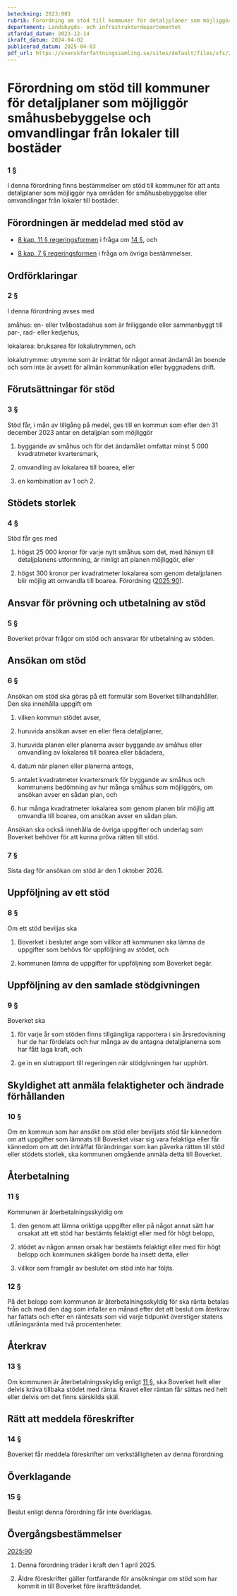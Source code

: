 ```yaml
---
beteckning: 2023:903
rubrik: Förordning om stöd till kommuner för detaljplaner som möjliggör småhusbebyggelse och omvandlingar från lokaler till bostäder
departement: Landsbygds- och infrastrukturdepartementet
utfardad_datum: 2023-12-14
ikraft_datum: 2024-04-02
publicerad_datum: 2025-04-03
pdf_url: https://svenskforfattningssamling.se/sites/default/files/sfs/2023-12/SFS2023-903.pdf
---
```


# Förordning om stöd till kommuner för detaljplaner som möjliggör småhusbebyggelse och omvandlingar från lokaler till bostäder

### 1 §

I denna förordning finns bestämmelser om stöd till kommuner för att anta detaljplaner som möjliggör nya områden för småhusbebyggelse eller omvandlingar från lokaler till bostäder.

## Förordningen är meddelad med stöd av

- [8 kap. 11 § regeringsformen](https://selex.se/eli/sfs/1974/152#kap8.11) i fråga om [14 §](#14), och

- [8 kap. 7 § regeringsformen](https://selex.se/eli/sfs/1974/152#kap8.7) i fråga om övriga bestämmelser.

## Ordförklaringar

### 2 §

I denna förordning avses med

småhus: en- eller tvåbostadshus som är friliggande eller sammanbyggt till par-, rad- eller kedjehus,

lokalarea: bruksarea för lokalutrymmen, och

lokalutrymme: utrymme som är inrättat för något annat ändamål än boende och som inte är avsett för allmän kommunikation eller byggnadens drift.

## Förutsättningar för stöd

### 3 §

Stöd får, i mån av tillgång på medel, ges till en kommun som efter den 31 december 2023 antar en detaljplan som möjliggör

1. byggande av småhus och för det ändamålet omfattar minst 5 000 kvadratmeter kvartersmark,

2. omvandling av lokalarea till boarea, eller

3. en kombination av 1 och 2.

## Stödets storlek

### 4 §

Stöd får ges med

1. högst 25 000 kronor för varje nytt småhus som det, med hänsyn till detaljplanens utformning, är rimligt att planen möjliggör, eller

2. högst 300 kronor per kvadratmeter lokalarea som genom detaljplanen blir möjlig att omvandla till boarea. Förordning ([2025:90](https://selex.se/eli/sfs/2025/90)).

## Ansvar för prövning och utbetalning av stöd

### 5 §

Boverket prövar frågor om stöd och ansvarar för utbetalning av stöden.

## Ansökan om stöd

### 6 §

Ansökan om stöd ska göras på ett formulär som Boverket tillhandahåller. Den ska innehålla uppgift om

1. vilken kommun stödet avser,

2. huruvida ansökan avser en eller flera detaljplaner,

3. huruvida planen eller planerna avser byggande av småhus eller omvandling av lokalarea till boarea eller bådadera,

4. datum när planen eller planerna antogs,

5. antalet kvadratmeter kvartersmark för byggande av småhus och kommunens bedömning av hur många småhus som möjliggörs, om ansökan avser en sådan plan, och

6. hur många kvadratmeter lokalarea som genom planen blir möjlig att omvandla till boarea, om ansökan avser en sådan plan.

Ansökan ska också innehålla de övriga uppgifter och underlag som Boverket behöver för att kunna pröva rätten till stöd.

### 7 §

Sista dag för ansökan om stöd är den 1 oktober 2026.

## Uppföljning av ett stöd

### 8 §

Om ett stöd beviljas ska

1. Boverket i beslutet ange som villkor att kommunen ska lämna de uppgifter som behövs för uppföljning av stödet, och

2. kommunen lämna de uppgifter för uppföljning som Boverket begär.

## Uppföljning av den samlade stödgivningen

### 9 §

Boverket ska

1. för varje år som stöden finns tillgängliga rapportera i sin årsredovisning hur de har fördelats och hur många av de antagna detaljplanerna som har fått laga kraft, och

2. ge in en slutrapport till regeringen när stödgivningen har upphört.

## Skyldighet att anmäla felaktigheter och ändrade förhållanden

### 10 §

Om en kommun som har ansökt om stöd eller beviljats stöd får kännedom om att uppgifter som lämnats till Boverket visar sig vara felaktiga eller får kännedom om att det inträffat förändringar som kan påverka rätten till stöd eller stödets storlek, ska kommunen omgående anmäla detta till Boverket.

## Återbetalning

### 11 §

Kommunen är återbetalningsskyldig om

1. den genom att lämna oriktiga uppgifter eller på något annat sätt har orsakat att ett stöd har bestämts felaktigt eller med för högt belopp,

2. stödet av någon annan orsak har bestämts felaktigt eller med för högt belopp och kommunen skäligen borde ha insett detta, eller

3. villkor som framgår av beslutet om stöd inte har följts.

### 12 §

På det belopp som kommunen är återbetalningsskyldig för ska ränta betalas från och med den dag som infaller en månad efter det att beslut om återkrav har fattats och efter en räntesats som vid varje tidpunkt överstiger statens utlåningsränta med två procentenheter.

## Återkrav

### 13 §

Om kommunen är återbetalningsskyldig enligt [11 §](#11), ska Boverket helt eller delvis kräva tillbaka stödet med ränta. Kravet eller räntan får sättas ned helt eller delvis om det finns särskilda skäl.

## Rätt att meddela föreskrifter

### 14 §

Boverket får meddela föreskrifter om verkställigheten av denna förordning.

## Överklagande

### 15 §

Beslut enligt denna förordning får inte överklagas.

## Övergångsbestämmelser

[2025:90](https://selex.se/eli/sfs/2025/90)

1. Denna förordning träder i kraft den 1 april 2025.

2. Äldre föreskrifter gäller fortfarande för ansökningar om stöd som har kommit in till Boverket före ikraftträdandet.